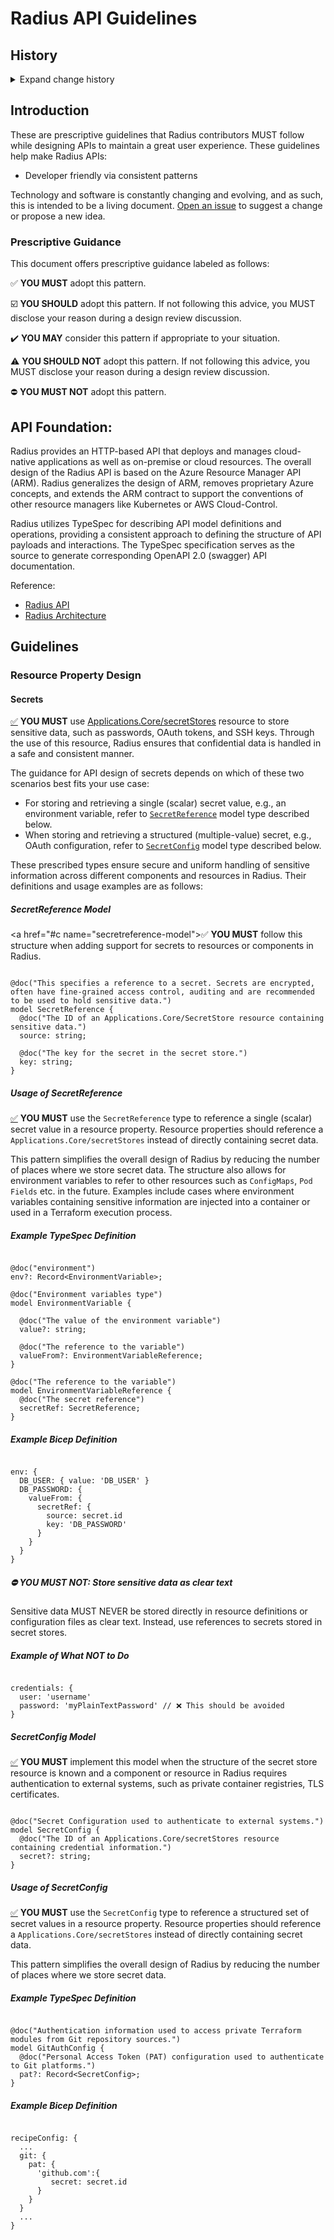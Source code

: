 # Radius API Guidelines

<!-- markdownlint-disable MD033 MD049 MD055 -->
<!--
Note to contributors: All guidelines have an anchor tag to allow cross-referencing from associated tooling.
The anchor tags within a section using a common prefix to ensure uniqueness with anchor tags in other sections.
Please ensure that you add an anchor tag to any new guidelines that you add and maintain the naming convention.
-->

## History

<details>
  <summary>Expand change history</summary>

| Date        | Notes                                                          |
| ----------- | -------------------------------------------------------------- |
| 2024-Sep-17 | Added guidance on Secrets                                      |

</details>

## Introduction

These are prescriptive guidelines that Radius contributors MUST follow while designing APIs to maintain a great user experience. These guidelines help make Radius APIs:
- Developer friendly via consistent patterns

Technology and software is constantly changing and evolving, and as such, this is intended to be a living document. [Open an issue](https://github.com/radius-project/design-notes/issues) to suggest a change or propose a new idea. 

### Prescriptive Guidance
This document offers prescriptive guidance labeled as follows:

:white_check_mark: **YOU MUST** adopt this pattern.

:ballot_box_with_check: **YOU SHOULD** adopt this pattern. If not following this advice, you MUST disclose your reason during a design review discussion.

:heavy_check_mark: **YOU MAY** consider this pattern if appropriate to your situation.

:warning: **YOU SHOULD NOT** adopt this pattern. If not following this advice, you MUST disclose your reason during a design review discussion.

:no_entry: **YOU MUST NOT** adopt this pattern.

## API Foundation:

Radius provides an HTTP-based API that deploys and manages cloud-native applications as well as on-premise or cloud resources.
The overall design of the Radius API is based on the Azure Resource Manager API (ARM). Radius generalizes the design of ARM, removes proprietary Azure concepts, and extends the ARM contract to support the conventions of other resource managers like Kubernetes or AWS Cloud-Control. 

Radius utilizes TypeSpec for describing API model definitions and operations, providing a consistent approach to defining the structure of API payloads and interactions. The TypeSpec specification serves as the source to generate corresponding OpenAPI 2.0 (swagger) API documentation.

Reference: 
- [Radius API](https://docs.radapp.io/concepts/technical/api/)
- [Radius Architecture](https://docs.radapp.io/concepts/technical/architecture/)

## Guidelines

### Resource Property Design

<a href="#secrets" name="secrets"></a>
#### Secrets

<a href="#secret-store" name="secret-store">:white_check_mark:</a> **YOU MUST** use [Applications.Core/secretStores](https://docs.radapp.io/reference/resource-schema/core-schema/secretstore/) resource to store sensitive data, such as passwords, OAuth tokens, and SSH keys. Through the use of this resource, Radius ensures that confidential data is handled in a safe and consistent manner.

The guidance for API design of secrets depends on which of these two scenarios best fits your use case:
- For storing and retrieving a single (scalar) secret value, e.g., an environment variable, refer to [`SecretReference`](#secretreference-model) model type described below.
- When storing and retrieving a structured (multiple-value) secret, e.g., OAuth configuration, refer to [`SecretConfig`](#secretconfig-model) model type described below.

 These prescribed types ensure secure and uniform handling of sensitive information across different components and resources in Radius. Their definitions and usage examples are as follows:
 
##### SecretReference Model

<a href="#c name="secretreference-model">:white_check_mark:</a> **YOU MUST** follow this structure when adding support for secrets to resources or components in Radius.

```tsp

@doc("This specifies a reference to a secret. Secrets are encrypted, often have fine-grained access control, auditing and are recommended to be used to hold sensitive data.")
model SecretReference {
  @doc("The ID of an Applications.Core/SecretStore resource containing sensitive data.")
  source: string;

  @doc("The key for the secret in the secret store.")
  key: string;
}

```        

##### Usage of SecretReference

<a href="#secret-envvar" name="secret-envvar">:white_check_mark:</a> **YOU MUST** use the `SecretReference` type to reference a single (scalar) secret value in a resource property. Resource properties should reference a `Applications.Core/secretStores` instead of directly containing secret data.

This pattern simplifies the overall design of Radius by reducing the number of places where we store secret data. 
The structure also allows for environment variables to refer to other resources such as `ConfigMaps`, `Pod Fields` etc. in the future. 
Examples include cases where environment variables containing sensitive information are injected into a container or used in a Terraform execution process.

##### Example TypeSpec Definition

```tsp

@doc("environment")
env?: Record<EnvironmentVariable>;

@doc("Environment variables type")
model EnvironmentVariable {

  @doc("The value of the environment variable")
  value?: string;

  @doc("The reference to the variable")
  valueFrom?: EnvironmentVariableReference;
}

@doc("The reference to the variable")
model EnvironmentVariableReference {
  @doc("The secret reference")
  secretRef: SecretReference;
}

```

##### Example Bicep Definition

```bicep

env: {
  DB_USER: { value: 'DB_USER' }
  DB_PASSWORD: {
    valueFrom: {
      secretRef: {
        source: secret.id
        key: 'DB_PASSWORD'
      }
    } 
  }
} 

```

##### :no_entry: **YOU MUST NOT**: Store sensitive data as clear text
Sensitive data MUST NEVER be stored directly in resource definitions or configuration files as clear text. Instead, use references to secrets stored in secret stores.

##### Example of What NOT to Do

```bicep

credentials: {
  user: 'username'
  password: 'myPlainTextPassword' // ❌ This should be avoided
} 

```

##### SecretConfig Model

<a href="#secretconfig-model" name="secretconfig-model">:white_check_mark:</a> **YOU MUST** implement this model when the structure of the secret store resource is known and a component or resource in Radius requires authentication to external systems, such as private container registries, TLS certificates.

```tsp

@doc("Secret Configuration used to authenticate to external systems.")
model SecretConfig {
  @doc("The ID of an Applications.Core/secretStores resource containing credential information.")
  secret?: string;
}

```        

##### Usage of SecretConfig

<a href="#secretconfig-ext" name="secretconfig-ext">:white_check_mark:</a> **YOU MUST** use the `SecretConfig` type to reference a structured set of secret values in a resource property. Resource properties should reference a `Applications.Core/secretStores` instead of directly containing secret data.

This pattern simplifies the overall design of Radius by reducing the number of places where we store secret data.

##### Example TypeSpec Definition

```tsp

@doc("Authentication information used to access private Terraform modules from Git repository sources.")
model GitAuthConfig {
  @doc("Personal Access Token (PAT) configuration used to authenticate to Git platforms.")
  pat?: Record<SecretConfig>;
}

```

##### Example Bicep Definition

```bicep

recipeConfig: {
  ...
  git: {
    pat: {
      'github.com':{
         secret: secret.id
      }
    }
  }
  ...
}

```